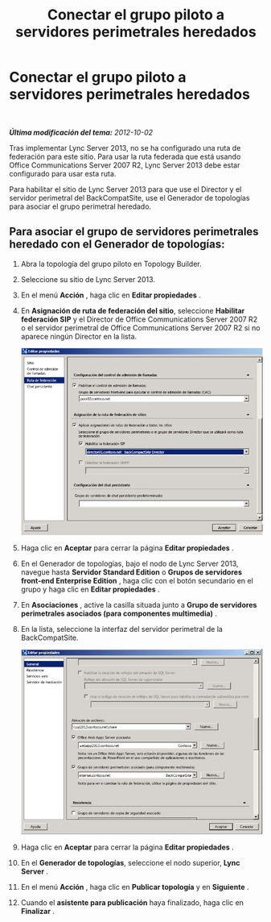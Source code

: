 ﻿---
title: Conectar el grupo piloto a servidores perimetrales heredados
TOCTitle: Conectar el grupo piloto a servidores perimetrales heredados
ms:assetid: 9ed13c41-f3ab-4e1d-beb6-a00152c541e2
ms:mtpsurl: https://technet.microsoft.com/es-es/library/JJ205136(v=OCS.15)
ms:contentKeyID: 48276155
ms.date: 01/07/2017
mtps_version: v=OCS.15
ms.translationtype: HT
---

# Conectar el grupo piloto a servidores perimetrales heredados

 

_**Última modificación del tema:** 2012-10-02_

Tras implementar Lync Server 2013, no se ha configurado una ruta de federación para este sitio. Para usar la ruta federada que está usando Office Communications Server 2007 R2, Lync Server 2013 debe estar configurado para usar esta ruta.

Para habilitar el sitio de Lync Server 2013 para que use el Director y el servidor perimetral del BackCompatSite, use el Generador de topologías para asociar el grupo perimetral heredado.

## Para asociar el grupo de servidores perimetrales heredado con el Generador de topologías:

1.  Abra la topología del grupo piloto en Topology Builder.

2.  Seleccione su sitio de Lync Server 2013.

3.  En el menú **Acción** , haga clic en **Editar propiedades** .

4.  En **Asignación de ruta de federación del sitio**, seleccione **Habilitar federación SIP** y el Director de Office Communications Server 2007 R2 o el servidor perimetral de Office Communications Server 2007 R2 si no aparece ningún Director en la lista.
    
    ![Cuadro de diálogo Editar propiedades, página Ruta de federación](images/JJ205136.bc13014b-3578-4d9e-9ff7-bdd09130b676(OCS.15).jpg "Cuadro de diálogo Editar propiedades, página Ruta de federación")  

5.  Haga clic en **Aceptar** para cerrar la página **Editar propiedades** .

6.  En el Generador de topologías, bajo el nodo de Lync Server 2013, navegue hasta **Servidor Standard Edition** o **Grupos de servidores front-end Enterprise Edition** , haga clic con el botón secundario en el grupo y haga clic en **Editar propiedades** .

7.  En **Asociaciones** , active la casilla situada junto a **Grupo de servidores perimetrales asociados (para componentes multimedia)** .

8.  En la lista, seleccione la interfaz del servidor perimetral de la BackCompatSite.
    
    ![Cuadro de diálogo Editar propiedades, página General](images/JJ205136.75045212-03ca-4b82-8337-5dacb487094f(OCS.15).jpg "Cuadro de diálogo Editar propiedades, página General")  

9.  Haga clic en **Aceptar** para cerrar la página **Editar propiedades** .

10. En el **Generador de topologías**, seleccione el nodo superior, **Lync Server** .

11. En el menú **Acción** , haga clic en **Publicar topología** y en **Siguiente** .

12. Cuando el **asistente para publicación** haya finalizado, haga clic en **Finalizar** .

